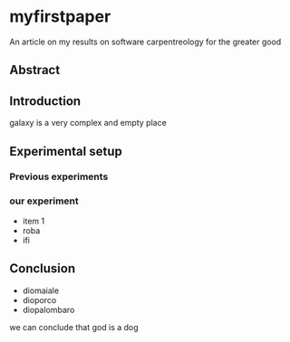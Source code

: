 # myfirstpaper
An article on my results on software carpentreology for the greater good

## Abstract

## Introduction
galaxy is a very complex and empty place

## Experimental setup

### Previous experiments
### our experiment
- item 1
- roba
- ifi

## Conclusion
- diomaiale
- dioporco
- diopalombaro

we can conclude that god is a dog
